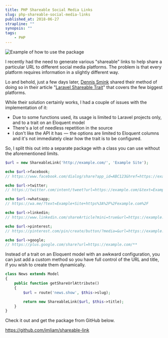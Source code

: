```yaml
---
title: PHP Shareable Social Media Links
slug: php-shareable-social-media-links
published_at: 2018-06-27
strapline: ""
synopsis: ""
tags:
    - PHP
---
```


![Example of how to use the package](https://res.cloudinary.com/liam/image/upload/w_1024/v1/liamhammett.com/php-shareable-social-media-links.webp)

I recently had the need to generate various "shareable" links to help share a particular URL to different social media platforms. The problem is that every platform requires information in a slightly different way.

Lo and behold, just a few days later, [Dennis Smink](https://medium.com/@dennissmink) shared their method of doing so in their article "[Laravel Shareable Trait](https://medium.com/@dennissmink/laravel-shareable-trait-1a6b12a05094)" that covers the few biggest platforms.

While their solution certainly works, I had a couple of issues with the implementation of it:

- Due to some functions used, its usage is limited to Laravel projects only, and to a trait on an Eloquent model
- There's a lot of needless repetition in the source
- I don't like the API it has  —  the options are limited to Eloquent columns and it's not immediately clear how the trait is to be configured.

So, I split this out into a separate package with a class you can use without the aforementioned limits.

```php
$url = new ShareableLink('http://example.com/', 'Example Site');

echo $url->facebook;
// https://www.facebook.com/dialog/share?app_id=ABC123&href=https://example.com/&display=page&title=Example+Site

echo $url->twitter;
// https://twitter.com/intent/tweet?url=https://example.com/&text=Example+Site

echo $url->whatsapp;
// https://wa.me/?text=Example+Site+https%3A%2F%2Fexample.com%2F

echo $url->linkedin;
// https://www.linkedin.com/shareArticle?mini=true&url=https://example.com/&summary=Example+Site

echo $url->pinterest;
// https://pinterest.com/pin/create/button/?media=&url=https://example.com/&description=Example+Site

echo $url->google;
// https://plus.google.com/share?url=https://example.com/**
```

Instead of a trait on an Eloquent model with an awkward configuration, you can just add a custom method so you have full control of the URL and title, if you wish to create them dynamically.

```php
class News extends Model
{
    public function getShareUrlAttribute()
    {
        $url = route('news.show', $this->slug);

        return new ShareableLink($url, $this->title);
    }
}
```

Check it out and get the package from GitHub below.

<https://github.com/imliam/shareable-link>

